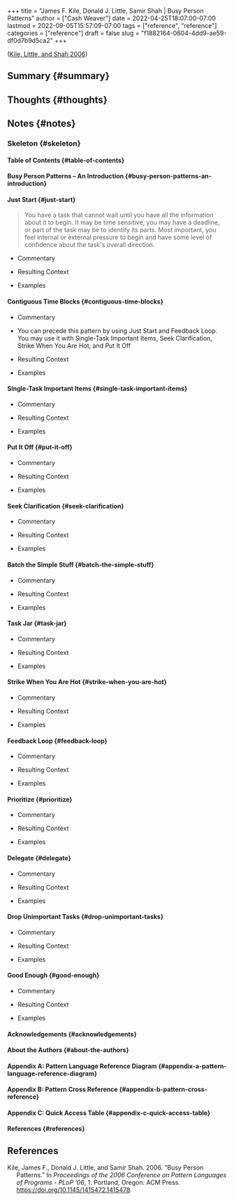 +++
title = "James F. Kile, Donald J. Little, Samir Shah | Busy Person Patterns"
author = ["Cash Weaver"]
date = 2022-04-25T18:07:00-07:00
lastmod = 2022-09-05T15:57:09-07:00
tags = ["reference", "reference"]
categories = ["reference"]
draft = false
slug = "f1882164-0604-4dd9-ae59-df0d7b9d5ca2"
+++

(<a href="#citeproc_bib_item_1">Kile, Little, and Shah 2006</a>)


## Summary {#summary}


## Thoughts {#thoughts}


## Notes {#notes}


### Skeleton {#skeleton}


#### Table of Contents {#table-of-contents}


#### Busy Person Patterns – An Introduction {#busy-person-patterns-an-introduction}


#### Just Start {#just-start}

> You have a task that cannot wait until you have all the information about it to begin. It may be time sensitive, you may have a deadline, or part of the task may be to identify its parts. Most important, you feel internal or external pressure to begin and have some level of confidence about the task's overall direction.

<!--list-separator-->

-  Commentary

<!--list-separator-->

-  Resulting Context

<!--list-separator-->

-  Examples


#### Contiguous Time Blocks {#contiguous-time-blocks}

<!--list-separator-->

-  Commentary

<!--list-separator-->

-  You can precede this pattern by using Just Start and Feedback Loop.  You may use it with Single-Task Important Items, Seek Clarification, Strike When You Are Hot, and Put It Off

<!--list-separator-->

-  Resulting Context

<!--list-separator-->

-  Examples


#### Single-Task Important Items {#single-task-important-items}

<!--list-separator-->

-  Commentary

<!--list-separator-->

-  Resulting Context

<!--list-separator-->

-  Examples


#### Put It Off {#put-it-off}

<!--list-separator-->

-  Commentary

<!--list-separator-->

-  Resulting Context

<!--list-separator-->

-  Examples


#### Seek Clarification {#seek-clarification}

<!--list-separator-->

-  Commentary

<!--list-separator-->

-  Resulting Context

<!--list-separator-->

-  Examples


#### Batch the Simple Stuff {#batch-the-simple-stuff}

<!--list-separator-->

-  Commentary

<!--list-separator-->

-  Resulting Context

<!--list-separator-->

-  Examples


#### Task Jar {#task-jar}

<!--list-separator-->

-  Commentary

<!--list-separator-->

-  Resulting Context

<!--list-separator-->

-  Examples


#### Strike When You Are Hot {#strike-when-you-are-hot}

<!--list-separator-->

-  Commentary

<!--list-separator-->

-  Resulting Context

<!--list-separator-->

-  Examples


#### Feedback Loop {#feedback-loop}

<!--list-separator-->

-  Commentary

<!--list-separator-->

-  Resulting Context

<!--list-separator-->

-  Examples


#### Prioritize {#prioritize}

<!--list-separator-->

-  Commentary

<!--list-separator-->

-  Resulting Context

<!--list-separator-->

-  Examples


#### Delegate {#delegate}

<!--list-separator-->

-  Commentary

<!--list-separator-->

-  Resulting Context

<!--list-separator-->

-  Examples


#### Drop Unimportant Tasks {#drop-unimportant-tasks}

<!--list-separator-->

-  Commentary

<!--list-separator-->

-  Resulting Context

<!--list-separator-->

-  Examples


#### Good Enough {#good-enough}

<!--list-separator-->

-  Commentary

<!--list-separator-->

-  Resulting Context

<!--list-separator-->

-  Examples


#### Acknowledgements {#acknowledgements}


#### About the Authors {#about-the-authors}


#### Appendix A:  Pattern Language Reference Diagram {#appendix-a-pattern-language-reference-diagram}


#### Appendix B:  Pattern Cross Reference {#appendix-b-pattern-cross-reference}


#### Appendix C:  Quick Access Table {#appendix-c-quick-access-table}


#### References {#references}

## References

<style>.csl-entry{text-indent: -1.5em; margin-left: 1.5em;}</style><div class="csl-bib-body">
  <div class="csl-entry"><a id="citeproc_bib_item_1"></a>Kile, James F., Donald J. Little, and Samir Shah. 2006. “Busy Person Patterns.” In <i>Proceedings of the 2006 Conference on Pattern Languages of Programs - PLoP ’06</i>, 1. Portland, Oregon: ACM Press. <a href="https://doi.org/10.1145/1415472.1415478">https://doi.org/10.1145/1415472.1415478</a>.</div>
</div>
